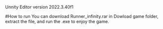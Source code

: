 Unnity Editor version 2022.3.40f1

#How to run
You can download Runner_infinity.rar in Dowload game folder, extract the file, and run the .exe to enjoy the game.
